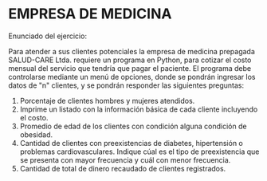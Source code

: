 #   EMPRESA DE MEDICINA 

Enunciado del ejercicio:

Para atender a sus clientes potenciales la empresa de medicina prepagada SALUD-CARE Ltda. requiere un programa en Python, para cotizar el costo mensual del servicio que tendría que pagar el paciente.
El programa debe controlarse mediante un menú de opciones, donde se pondrán ingresar los datos de "n" clientes, y se pondrán responder las siguientes preguntas:

1. Porcentaje de clientes hombres y mujeres atendidos.
2. Imprime  un listado con la información básica de cada cliente incluyendo el costo.
3. Promedio de edad de los clientes con condición alguna condición de obesidad.
4. Cantidad de clientes con preexistencias de diabetes, hipertensión o problemas cardiovasculares. Indique cúal es el tipo de preexistencia que se presenta con mayor frecuencia y cuál con menor frecuencia.
5. Cantidad de total de dinero recaudado de clientes registrados.
